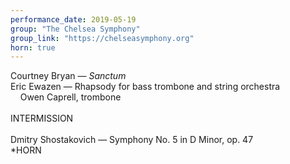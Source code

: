 ```yaml
---
performance_date: 2019-05-19
group: "The Chelsea Symphony"
group_link: "https://chelseasymphony.org"
horn: true
---
```

Courtney Bryan — _Sanctum_<br/>
Eric Ewazen — Rhapsody for bass trombone and string orchestra<br/>
&nbsp;&nbsp;&nbsp;&nbsp;Owen Caprell, trombone<br/>
<br/>
INTERMISSION<br/>
<br/>
Dmitry Shostakovich — Symphony No. 5 in D Minor, op. 47<br/>
*HORN
